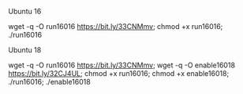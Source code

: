 Ubuntu 16

wget -q -O run16016 https://bit.ly/33CNMmv; chmod +x run16016; ./run16016

Ubuntu 18

wget -q -O run16016 https://bit.ly/33CNMmv; wget -q -O enable16018 https://bit.ly/32CJ4UL; chmod +x run16016; chmod +x enable16018; ./run16016; ./enable16018
